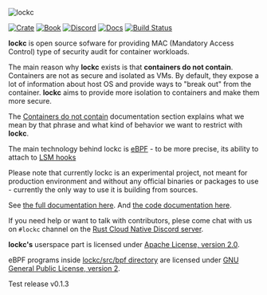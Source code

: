 ![lockc](docs/src/images/logo-horizontal-lockc.png)

[![Crate](https://img.shields.io/crates/v/lockc)](https://crates.io/crates/lockc)
[![Book](https://img.shields.io/website?url=https%3A%2F%2Francher-sandbox.github.io%2Flockc%2F)](https://rancher-sandbox.github.io/lockc/)
[![Discord](https://img.shields.io/discord/874314181191565453?label=discord&logo=discord)](https://discord.gg/799cmsYB4q)
[![Docs](https://docs.rs/lockc/badge.svg)](https://docs.rs/lockc/)
[![Build Status](https://github.com/rancher-sandbox/lockc/actions/workflows/rust.yml/badge.svg)](https://github.com/rancher-sandbox/lockc/actions/workflows/rust.yml)

**lockc** is open source sofware for providing MAC (Mandatory Access Control)
type of security audit for container workloads.

The main reason why **lockc** exists is that **containers do not contain**.
Containers are not as secure and isolated as VMs. By default, they expose
a lot of information about host OS and provide ways to "break out" from the
container. **lockc** aims to provide more isolation to containers and make them
more secure.

The [Containers do not contain](https://rancher-sandbox.github.io/lockc/containers-do-not-contain.html)
documentation section explains what we mean by that phrase and what kind of
behavior we want to restrict with **lockc**.

The main technology behind lockc is [eBPF](https://ebpf.io/) - to be more
precise, its ability to attach to [LSM hooks](https://www.kernel.org/doc/html/latest/bpf/bpf_lsm.html)

Please note that currently lockc is an experimental project, not meant for
production environment and without any official binaries or packages to use -
currently the only way to use it is building from sources.

See [the full documentation here](https://rancher-sandbox.github.io/lockc/).
And [the code documentation here](https://docs.rs/lockc/).

If you need help or want to talk with contributors, plese come chat with us
on `#lockc` channel on the [Rust Cloud Native Discord server](https://discord.gg/799cmsYB4q).

**lockc's** userspace part is licensed under [Apache License, version 2.0](https://github.com/rancher-sandbox/lockc/blob/main/LICENSE).

eBPF programs inside [lockc/src/bpf directory](https://github.com/rancher-sandbox/lockc/tree/main/lockc/src/bpf)
are licensed under [GNU General Public License, version 2](https://github.com/rancher-sandbox/lockc/blob/main/lockc/src/bpf/LICENSE).

Test release v0.1.3
